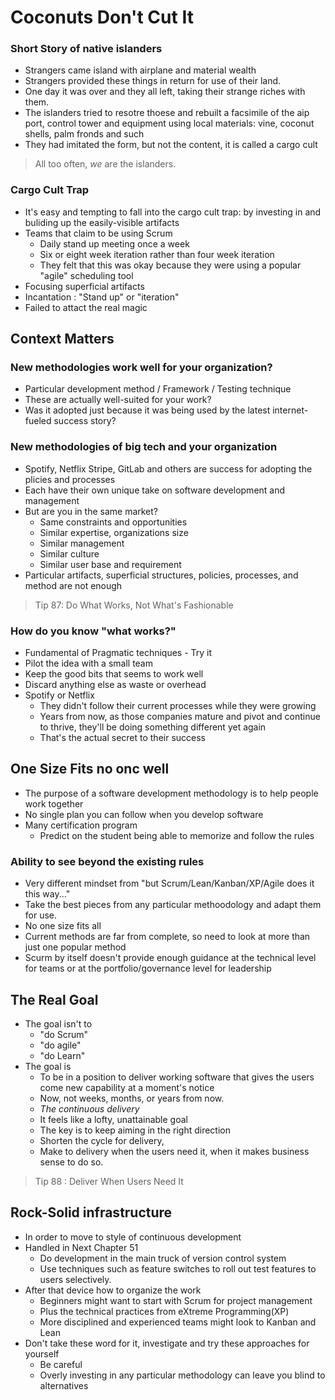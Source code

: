 # Coconuts Don't Cut It
### Short Story of native islanders
- Strangers came island with airplane and material wealth
- Strangers provided these things in return for use of their land.
- One day it was over and they all left, taking their strange riches with them.
- The islanders tried to resotre thoese and rebuilt a facsimile of the aip port, control tower and equipment using local materials: vine, coconut shells, palm fronds and such
- They had imitated the form, but not the content, it is called a cargo cult

> All too often, *we* are the islanders.   

### Cargo Cult Trap
- It's easy and tempting to fall into the cargo cult trap: by investing in and buliding up the easily-visible artifacts
- Teams that claim to be using Scrum
  - Daily stand up meeting once a week
  - Six or eight week iteration rather than four week iteration
  - They felt that this was okay because they were using a popular "agile" scheduling tool
- Focusing superficial artifacts
- Incantation : "Stand up" or "iteration" 
- Failed to attact the real magic

## Context Matters
### New methodologies work well for your organization?
- Particular development method / Framework / Testing technique 
- These are actually well-suited for your work?
- Was it adopted just because it was being used by the latest internet-fueled success story?

### New methodologies of big tech and your organization
- Spotify, Netflix Stripe, GitLab and others are success for adopting the plicies and processes
- Each have their own unique take on software development and management
- But are you in the same market? 
  - Same constraints and opportunities
  - Similar expertise, organizations size
  - Similar management
  - Similar culture
  - Similar user base and requirement
- Particular artifacts, superficial structures, policies, processes, and method are not enough

> Tip 87: Do What Works, Not What's Fashionable

### How do you know "what works?" 
- Fundamental of Pragmatic techniques - Try it
- Pilot the idea with a small team
- Keep the good bits that seems to work well
- Discard anything else as waste or overhead
- Spotify or Netflix
  - They didn't follow their current processes while they were growing
  - Years from now, as those companies mature and pivot and continue to thrive, they'll be doing something different yet again
  - That's the actual secret to their success

## One Size Fits no onc well
- The purpose of a software development methodology is to help people work together
- No single plan you can follow when you develop software
- Many certification program
  - Predict on the student being able to memorize and follow the rules
  
### Ability to see beyond the existing rules
- Very different mindset from "but Scrum/Lean/Kanban/XP/Agile does it this way..."
- Take the best pieces from any particular methoodology and adapt them for use.
- No one size fits all
- Current methods are far from complete, so need to look at more than just one popular method
- Scurm by itself doesn't provide enough guidance at the technical level for teams or at the portfolio/governance level for leadership

## The Real Goal
- The goal isn't to
  - "do Scrum"
  - "do agile"
  - "do Learn"
- The goal is
  - To be in a position to deliver working software that gives the users come new capability at a moment's notice
  - Now, not weeks, months, or years from now.
  - *The continuous delivery*
  - It feels like a lofty, unattainable goal
  - The key is to keep aiming in the right direction
  - Shorten the cycle for delivery, 
  - Make to delivery when the users need it, when it makes business sense to do so.

>Tip 88 : Deliver When Users Need It

## Rock-Solid infrastructure
- In order to move to style of continuous development
- Handled in Next Chapter 51
  - Do development in the main truck of version control system
  - Use techniques such as feature switches to roll out test features to users selectively.
- After that device how to organize the work
  - Beginners might want to start with Scrum for project management
  - Plus the technical practices from eXtreme Programming(XP)
  - More disciplined and experienced teams might look to Kanban and Lean 
- Don't take these word for it, investigate and try these approaches for yourself
  - Be careful
  - Overly investing in any particular methodology can leave you blind to alternatives
